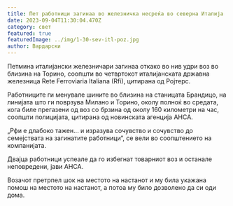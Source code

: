 ```yaml
---
title: Пет работници загинаа во железничка несреќа во северна Италија
date: 2023-09-04T11:30:04.470Z
category: свет
featured: true
featuredImage: ../img/1-30-sev-itl-poz.jpg
author: Вардарски
---
```

Петмина италијански железничари загинаа откако во нив удри воз во близина на Торино, соопшти во четвртокот италијанската државна железница Rete Ferroviaria Italiana (Rfi), цитирана од Ројтерс.

Работниците ги менувале шините во близина на станицата Брандицо, на линијата што ги поврзува Милано и Торино, околу полноќ во средата, кога биле прегазени од воз со брзина од околу 160 километри на час, соопшти полицијата, цитирана од новинската агенција АНСА.

„Рфи е длабоко тажен... и изразува сочувство и сочувство до семејствата на загинатите работници“, се вели во соопштението на компанијата.

Двајца работници успеале да го избегнат товарниот воз и останале неповредени, јави АНСА.

Возачот претрпел шок на местото на настанот и му била укажана помош на местото на настанот, а потоа му било дозволено да си оди дома.